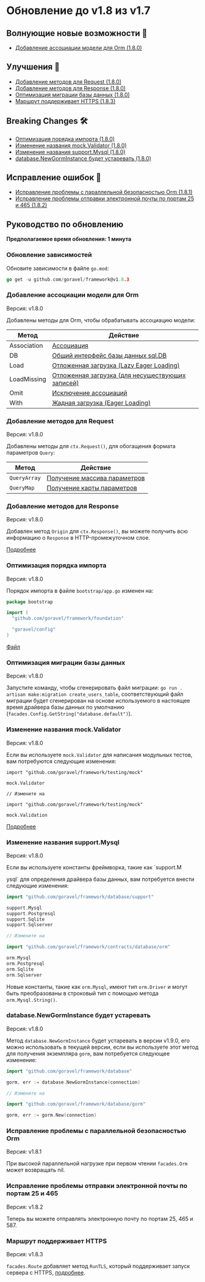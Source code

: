 # Обновление до v1.8 из v1.7

## Волнующие новые возможности 🎉

- [Добавление ассоциации модели для Orm (1.8.0)](#добавление-ассоциации-модели-для-orm)

## Улучшения 🚀

- [Добавление методов для Request (1.8.0)](#добавление-методов-для-request)
- [Добавление методов для Response (1.8.0)](#добавление-методов-для-response)
- [Оптимизация миграции базы данных (1.8.0)](#оптимизация-миграции-базы-данных)
- [Маршрут поддерживает HTTPS (1.8.3)](#маршрут-поддерживает-https)

## Breaking Changes 🛠

- [Оптимизация порядка импорта (1.8.0)](#оптимизация-порядка-импорта)
- [Изменение названия mock.Validator (1.8.0)](#изменение-названия-mockvalidator)
- [Изменение названия support.Mysql (1.8.0)](#изменение-названия-supportmysql)
- [database.NewGormInstance будет устаревать (1.8.0)](#database-newgorminstance-будет-устаревать)

## Исправление ошибок 🐛

- [Исправление проблемы с параллельной безопасностью Orm (1.8.1)](#исправление-проблемы-с-параллельной-безопасностью-orm)
- [Исправление проблемы отправки электронной почты по портам 25 и 465 (1.8.2)](#исправление-проблемы-отправки-электронной-почты-по-портам-25-и-465)

## Руководство по обновлению

**Предполагаемое время обновления: 1 минута**

### Обновление зависимостей

Обновите зависимости в файле `go.mod`:

```go
go get -u github.com/goravel/framework@v1.8.3
```

### Добавление ассоциации модели для Orm

Версия: v1.8.0

Добавлены методы для Orm, чтобы обрабатывать ассоциацию модели:

| Метод       | Действие                            |
| -----------  | --------------------------------- |
| Association  | [Ассоциация](../orm/association.md#поиск-ассоциаций) |
| DB           | [Общий интерфейс базы данных sql.DB](../orm/getting-started.md#Общий-интерфейс-базы-данных-sqldb) |
| Load         | [Отложенная загрузка (Lazy Eager Loading)](../orm/association.md#отложенная-загрузка-lazy-eager-loading) |
| LoadMissing  | [Отложенная загрузка (для несуществующих записей)](../orm/association.md#отложенная-загрузка-lazy-eager-loading)           |
| Omit         | [Исключение ассоциаций](../orm/association.md#создание-или-обновление-ассоциаций)     |
| With         | [Жадная загрузка (Eager Loading)](../orm/association.md#жадная-загрузка-eager-loading)     |

### Добавление методов для Request

Версия: v1.8.0

Добавлены методы для `ctx.Request()`, для обогащения формата параметров `Query`:

| Метод        | Действие                              |
| -----------  | --------------------------------- |
| `QueryArray` | [Получение массива параметров](../the-basics/request.md#получение-входных-данных-из-строки-запроса) |
| `QueryMap`   | [Получение карты параметров](../the-basics/request.md#получение-входных-данных-из-строки-запроса) |

### Добавление методов для Response

Версия: v1.8.0

Добавлен метод `Origin` для `ctx.Response()`, вы можете получить всю информацию о `Response` в HTTP-промежуточном слое.

[Подробнее](../the-basics/response.md#получение-response)

### Оптимизация порядка импорта

Версия: v1.8.0

Порядок импорта в файле `bootstrap/app.go` изменен на:

```go
package bootstrap

import (
  "github.com/goravel/framework/foundation"

  "goravel/config"
)
```

[Файл](https://github.com/goravel/goravel/blob/v1.8.0/bootstrap/app.go)

### Оптимизация миграции базы данных

Версия: v1.8.0

Запустите команду, чтобы сгенерировать файл миграции: `go run . artisan make:migration create_users_table`, соответствующий файл миграции будет сгенерирован на основе используемого в настоящее время драйвера базы данных по умолчанию (`facades.Config.GetString("database.default")`).

### Изменение названия mock.Validator

Версия: v1.8.0

Если вы используете `mock.Validator` для написания модульных тестов, вам потребуются следующие изменения:

```
import "github.com/goravel/framework/testing/mock"

mock.Validator

// Измените на

import "github.com/goravel/framework/testing/mock"

mock.Validation
```

[Подробнее](../digging-deeper/mock.md#мокинг-facadesvalidation)

### Изменение названия support.Mysql

Версия: v1.8.0

Если вы используете константы фреймворка, такие как `support.M

ysql` для определения драйвера базы данных, вам потребуется внести следующие изменения:

```go
import "github.com/goravel/framework/database/support"

support.Mysql
support.Postgresql
support.Sqlite
support.Sqlserver

// Измените на

import "github.com/goravel/framework/contracts/database/orm"

orm.Mysql
orm.Postgresql
orm.Sqlite
orm.Sqlserver
```

Новые константы, такие как `orm.Mysql`, имеют тип `orm.Driver` и могут быть преобразованы в строковый тип с помощью метода `orm.Mysql.String()`.

### database.NewGormInstance будет устаревать

Версия: v1.8.0

Метод `database.NewGormInstance` будет устаревать в версии v1.9.0, его можно использовать в текущей версии, если вы используете этот метод для получения экземпляра `gorm`, вам потребуется следующее изменение:

```go
import "github.com/goravel/framework/database"

gorm, err := database.NewGormInstance(connection)

// Измените на

import "github.com/goravel/framework/database/gorm"

gorm, err := gorm.New(connection)
```

### Исправление проблемы с параллельной безопасностью Orm

Версия: v1.8.1

При высокой параллельной нагрузке при первом чтении `facades.Orm` может возвращать nil.

### Исправление проблемы отправки электронной почты по портам 25 и 465

Версия: v1.8.2

Теперь вы можете отправлять электронную почту по портам 25, 465 и 587.

### Маршрут поддерживает HTTPS

Версия: v1.8.3

`facades.Route` добавляет метод `RunTLS`, который поддерживает запуск сервера с HTTPS, [подробнее](../the-basics/routing.md#запуск-https-сервера).

<CommentService/>